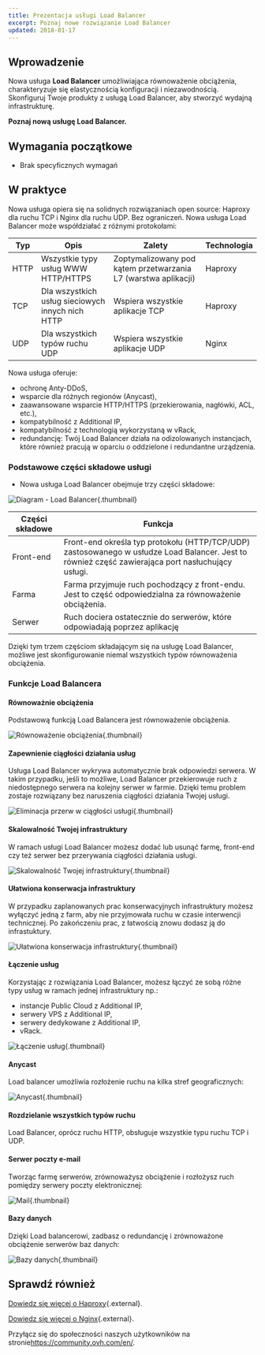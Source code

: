 ```yaml
---
title: Prezentacja usługi Load Balancer
excerpt: Poznaj nowe rozwiązanie Load Balancer 
updated: 2018-01-17
---
```


## Wprowadzenie

Nowa usługa **Load Balancer** umożliwiająca równoważenie obciążenia, charakteryzuje się elastycznością konfiguracji i niezawodnością. Skonfiguruj Twoje produkty z usługą Load Balancer, aby stworzyć wydajną infrastrukturę.

**Poznaj nową usługę Load Balancer.**

## Wymagania początkowe

- Brak specyficznych wymagań

## W praktyce
 
Nowa usługa opiera się na solidnych rozwiązaniach open source: Haproxy dla ruchu TCP i Nginx dla ruchu UDP.
Bez ograniczeń. Nowa usługa Load Balancer może współdziałać z różnymi protokołami:

|Typ|Opis|Zalety|Technologia|
|---|---|---|---|
|HTTP|Wszystkie typy usług WWW HTTP/HTTPS|Zoptymalizowany pod kątem przetwarzania L7 (warstwa aplikacji)|Haproxy|
|TCP|Dla wszystkich usług sieciowych innych nich HTTP|Wspiera wszystkie aplikacje TCP|Haproxy|
|UDP|Dla wszystkich typów ruchu UDP|Wspiera wszystkie aplikacje UDP|Nginx|

Nowa usługa oferuje:

- ochronę Anty-DDoS,
- wsparcie dla różnych regionów (Anycast),
- zaawansowane wsparcie HTTP/HTTPS (przekierowania, nagłówki, ACL, etc.),
- kompatybilność z Additional IP,
- kompatybilność z technologią wykorzystaną w vRack,
- redundancję: Twój Load Balancer działa na odizolowanych instancjach, które również pracują w oparciu o oddzielone i redundantne urządzenia. 

### Podstawowe części składowe usługi

- Nowa usługa Load Balancer obejmuje trzy części składowe:

![Diagram - Load Balancer](images/diag_gen.png){.thumbnail}

|Części składowe|Funkcja|
|---|---| 
|Front-end|Front-end określa typ protokołu (HTTP/TCP/UDP) zastosowanego w usłudze Load Balancer. Jest to również część zawierająca port nasłuchujący usługi.|
|Farma|Farma przyjmuje ruch pochodzący z front-endu. Jest to część odpowiedzialna za równoważenie obciążenia.|
|Serwer|Ruch dociera ostatecznie do serwerów, które odpowiadają poprzez aplikację|

Dzięki tym trzem częściom składającym się na usługę Load Balancer, możliwe jest skonfigurowanie niemal wszystkich typów równoważenia obciążenia.

### Funkcje Load Balancera

#### Równoważnie obciążenia

Podstawową funkcją Load Balancera jest równoważenie obciążenia.

![Równoważenie obciążenia](images/distribute_load.png){.thumbnail}

#### Zapewnienie ciągłości działania usług

Usługa Load Balancer wykrywa automatycznie brak odpowiedzi serwera.  W takim przypadku, jeśli to możliwe, Load Balancer przekierowuje ruch z niedostępnego serwera na kolejny serwer w farmie. Dzięki temu problem zostaje rozwiązany bez naruszenia ciągłości działania Twojej usługi.

![Eliminacja przerw w ciągłości usługi](images/eliminate_downtimes.png){.thumbnail}

#### Skalowalność Twojej infrastruktury

W ramach usługi Load Balancer możesz dodać lub usunąć farmę, front-end czy też serwer bez przerywania ciągłości działania usługi.

![Skalowalność Twojej infrastruktury](images/facilitate_maintenance.png){.thumbnail}

#### Ułatwiona konserwacja infrastruktury

W przypadku zaplanowanych prac konserwacyjnych infrastruktury możesz wyłączyć jedną z farm, aby nie przyjmowała ruchu w czasie interwencji technicznej. Po zakończeniu prac, z łatwością znowu dodasz ją do infrastuktury. 

![Ułatwiona konserwacja infrastruktury](images/scale_easily.png){.thumbnail}

#### Łączenie usług

Korzystając z rozwiązania Load Balancer, możesz łączyć ze sobą różne typy usług w ramach jednej infrastruktury np.: 

- instancje Public Cloud z Additional IP,
- serwery VPS z Additional IP,
- serwery dedykowane z Additional IP,
- vRack.

![Łączenie usług](images/mix_and_match.png){.thumbnail}

#### Anycast

Load balancer umożliwia rozłożenie ruchu na kilka stref geograficznych:

![Anycast](images/anycast.png){.thumbnail}

#### Rozdzielanie wszystkich typów ruchu

Load Balancer, oprócz ruchu HTTP, obsługuje wszystkie typu ruchu TCP i UDP.

#### Serwer poczty e-mail

Tworząc farmę serwerów, zrównoważysz obciążenie i rozłożysz ruch pomiędzy serwery poczty elektronicznej:

![Mail](images/mail.png){.thumbnail}

#### Bazy danych

Dzięki Load balancerowi, zadbasz o redundancję i zrównoważone obciążenie serwerów baz danych:

![Bazy danych](images/database.png){.thumbnail}

## Sprawdź również

[Dowiedz się więcej o Haproxy](http://www.haproxy.org/#desc){.external}.

[Dowiedz się więcej o Nginx](https://pl.wikipedia.org/wiki/Nginx){.external}.

Przyłącz się do społeczności naszych użytkowników na stronie<https://community.ovh.com/en/>.